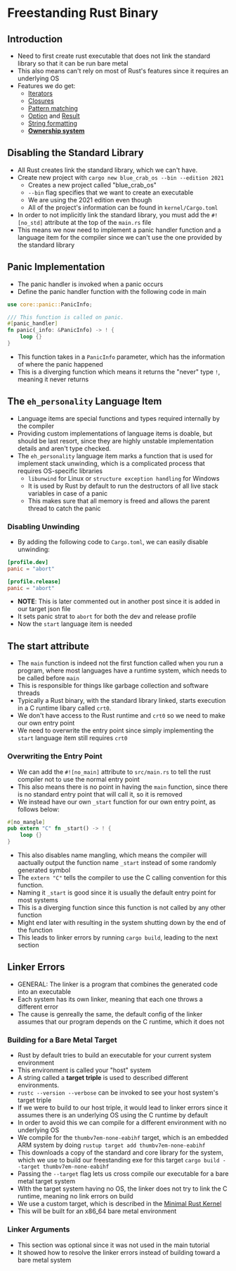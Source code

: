 # Freestanding Rust Binary
## Introduction
- Need to first create rust executable that does not link the standard library so that it can be run bare metal
- This also means can't rely on most of Rust's features since it requires an underlying OS
- Features we do get:
    - [Iterators](https://doc.rust-lang.org/book/ch13-02-iterators.html)
    - [Closures](https://doc.rust-lang.org/book/ch13-01-closures.html)
    - [Pattern matching](https://doc.rust-lang.org/book/ch06-00-enums.html)
    - [Option](https://doc.rust-lang.org/core/option/) and [Result](https://doc.rust-lang.org/core/result/)
    - [String formatting](https://doc.rust-lang.org/core/macro.write.html)
    - **[Ownership system](https://doc.rust-lang.org/book/ch04-00-understanding-ownership.html)**
## Disabling the Standard Library
- All Rust creates link the standard library, which we can't have.
- Create new project with `cargo new blue_crab_os --bin --edition 2021`
    - Creates a new project called "blue_crab_os"
    - `--bin` flag specifies that we want to create an executable
    - We are using the 2021 edition even though
    - All of the project's information can be found in `kernel/Cargo.toml`
- In order to not implicitly link the standard library, you must add the `#![no_std]` attribute at the top of the `main.rs` file
- This means we now need to implement a panic handler function and a language item for the compiler since we can't use the one provided by the standard library
## Panic Implementation
- The panic handler is invoked when a panic occurs
- Define the panic handler function with the following code in main
```rust
use core::panic::PanicInfo;

/// This function is called on panic.
#[panic_handler]
fn panic(_info: &PanicInfo) -> ! {
    loop {}
}
```
- This function takes in a `PanicInfo` parameter, which has the information of where the panic happened
- This is a diverging function which means it returns the "never" type `!`, meaning it never returns
## The `eh_personality` Language Item
- Language items are special functions and types required internally by the compiler
- Providing custom implementations of language items is doable, but should be last resort, since they are highly unstable implementation details and aren't type checked.
- The `eh_personality` language item marks a function that is used for implement stack unwinding, which is a complicated process that requires OS-specific libraries
    - `libunwind` for Linux or `structure exception handling` for Windows
    - It is used by Rust by default to run the destructors of all live stack variables in case of a panic
    - This makes sure that all memory is freed and allows the parent thread to catch the panic
### Disabling Unwinding
- By adding the following code to `Cargo.toml`, we can easily disable unwinding:
```toml
[profile.dev]
panic = "abort"

[profile.release]
panic = "abort"
```
- **NOTE**: This is later commented out in another post since it is added in our target json file
- It sets panic strat to `abort` for both the dev and release profile
- Now the `start` language item is needed
## The start attribute
- The `main` function is indeed not the first function called when you run a program, where most languages have a runtime system, which needs to be called before `main`
- This is responsible for things like garbage collection and software threads
- Typically a Rust binary, with the standard library linked, starts execution in a C runtime libary called `crt0`.
- We don't have access to the Rust runtime and `crt0` so we need to make our own entry point
- We need to overwrite the entry point since simply implementing the `start` language item still requires `crt0`
### Overwriting the Entry Point
- We can add the `#![no_main]` attribute to `src/main.rs` to tell the rust compiler not to use the normal entry point
- This also means there is no point in having the `main` function, since there is no standard entry point that will call it, so it is removed
- We instead have our own `_start` function for our own entry point, as follows below:
```rust
#[no_mangle]
pub extern "C" fn _start() -> ! {
    loop {}
}
```
- This also disables name mangling, which means the compiler will aactually output the function name `_start` instead of some randomly generated symbol
- The `extern "C"` tells the compiler to use the C calling convention for this function.
- Naming it `_start` is good since it is usually the default entry point for most systems
- This is a diverging function since this function is not called by any other function
- Might end later with resulting in the system shutting down by the end of the function
- This leads to linker errors by running `cargo build`, leading to the next section
## Linker Errors
- GENERAL: The linker is a program that combines the generated code into an executable
- Each system has its own linker, meaning that each one throws a different error
- The cause is genreally the same, the default config of the linker assumes that our program depends on the C runtime, which it does not
### Building for a Bare Metal Target
- Rust by default tries to build an executable for your current system environment
- This environment is called your "host" system
- A string called a **target triple** is used to described different environments.
- `rustc --version --verbose` can be invoked to see your host system's target triple
- If we were to build to our host triple, it would lead to linker errors since it assumes there is an underlying OS using the C runtime by default
- In order to avoid this we can compile for a different environment with no underlying OS
- We compile for the `thumbv7em-none-eabihf` target, which is an embedded ARM system by doing `rustup target add thumbv7em-none-eabihf`
- This downloads a copy of the standard and core library for the system, which we use to build our freestanding exe for this target `cargo build --target thumbv7em-none-eabihf`
- Passing the `--target` flag lets us cross compile our executable for a bare metal target system
- WIth the target system having no OS, the linker does not try to link the C runtime, meaning no link errors on build
- We use a custom target, which is described in the [Minimal Rust Kernel](#minimal-rust-kernel)
- This will be built for an x86_64 bare metal environment
### Linker Arguments
- This section was optional since it was not used in the main tutorial
- It showed how to resolve the linker errors instead of building toward a bare metal system